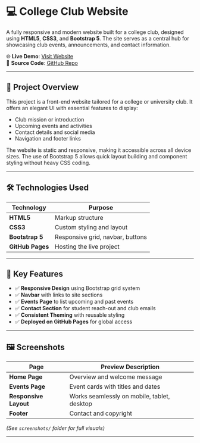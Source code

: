 # 💻 College Club Website

A fully responsive and modern website built for a college club, designed using **HTML5**, **CSS3**, and **Bootstrap 5**. The site serves as a central hub for showcasing club events, announcements, and contact information.

🌐 **Live Demo**: [Visit Website](https://dhiraviyasundaram.github.io/college-club-site/)  
📁 **Source Code**: [GitHub Repo](https://github.com/DHIRAVIYASUNDARAM/college-club-site)

---

## 🧠 Project Overview

This project is a front-end website tailored for a college or university club. It offers an elegant UI with essential features to display:
- Club mission or introduction
- Upcoming events and activities
- Contact details and social media
- Navigation and footer links

The website is static and responsive, making it accessible across all device sizes. The use of Bootstrap 5 allows quick layout building and component styling without heavy CSS coding.

---

## 🛠️ Technologies Used

| Technology     | Purpose                            |
|----------------|------------------------------------|
| **HTML5**      | Markup structure                   |
| **CSS3**       | Custom styling and layout          |
| **Bootstrap 5**| Responsive grid, navbar, buttons   |
| **GitHub Pages**| Hosting the live project          |

---

## 📌 Key Features

- ✅ **Responsive Design** using Bootstrap grid system  
- ✅ **Navbar** with links to site sections  
- ✅ **Events Page** to list upcoming and past events  
- ✅ **Contact Section** for student reach-out and club emails  
- ✅ **Consistent Theming** with reusable styling  
- ✅ **Deployed on GitHub Pages** for global access

---

## 🖼️ Screenshots

| Page         | Preview Description |
|--------------|---------------------|
| **Home Page** | Overview and welcome message |
| **Events Page** | Event cards with titles and dates |
| **Responsive Layout** | Works seamlessly on mobile, tablet, desktop |
| **Footer** | Contact and copyright |

*(See `screenshots/` folder for full visuals)*

---

